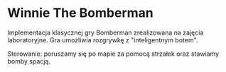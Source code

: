 # Winnie The Bomberman

Implementacja klasycznej gry Bomberman zrealizowana na zajęcia laboratoryjne. Gra umożliwia rozgrywkę z "inteligentnym botem". 

Sterowanie: poruszamy się po mapie za pomocą strzałek oraz stawiamy bomby spacją.
